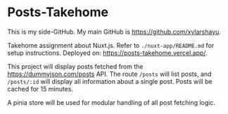 # Posts-Takehome
This is my side-GitHub. My main GitHub is https://github.com/xylarshayu.

Takehome assignment about Nuxt.js. Refer to `./nuxt-app/README.md` for setup instructions. Deployed on: https://posts-takehome.vercel.app/.

This project will display posts fetched from the https://dummyjson.com/posts API. The route `/posts` will list posts, and `/posts/:id` will display all information about a single post. Posts will be cached for 15 minutes.

A pinia store will be used for modular handling of all post fetching logic.